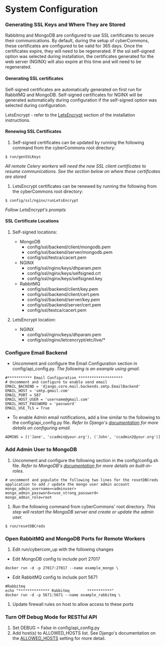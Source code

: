 System Configuration
==================

### Generating SSL Keys and Where They are Stored
Rabbitmq and MongoDB are configured to use SSL certificates to secure their communications. By default, during the setup of cyberCommons, these certificates are configured to be valid for 365 days. Once the certificates expire, they will need to be regenerated. If the ssl self-signed option was selected during installation, the certificates generated for the web server (NGINX) will also expire at this time and will need to be regenerated.

#### Generating SSL certificates
  Self-signed certificates are automatically generated on first run for RabbitMQ and MongoDB. Self-signed certificates for NGINX will be generated automatically during configuration if the self-signed option was selected during configuration.

  LetsEncrypt - refer to the [LetsEncrypt](installation.html#build-let-s-encrypt-docker-container) section of the installation instructions.

#### Renewing SSL Certificates
  1. Self-signed certificates can be updated by running the following command from the cyberCommons root directory:

  	$ run/genSSLKeys


  *All remote Celery workers will need the new SSL client certificates to resume communications. See the section below on where these certificates are stored*

  1. LetsEncrypt certificates can be renewed by running the following from the cyberCommons root directory:
  ~~~~
  $ config/ssl/nginx/runLetsEncrypt
  ~~~~

  *Follow LetsEncrypt's prompts*

#### SSL Certificate Locations
  1. Self-signed locations:
     * MongoDB
       - config/ssl/backend/client/mongodb.pem
       - config/ssl/backend/server/mongodb.pem
       - config/ssl/testca/cacert.pem
     * NGINX
       - config/ssl/nginx/keys/dhparam.pem
       - config/ssl/nginx/keys/selfsigned.crt
       - config/ssl/nginx/keys/selfsigned.key
     * RabbitMQ
       - config/ssl/backend/client/key.pem
       - config/ssl/backend/client/cert.pem
       - config/ssl/backend/server/key.pem
       - config/ssl/backend/server/cert.pem
       - config/ssl/testca/cacert.pem

  1. LetsEncrypt location:
     * NGINX
       - config/ssl/nginx/keys/dhparam.pem
       - config/ssl/nginx/letcencrypt/etc/live/*

### Configure Email Backend
* Uncomment and configure the Email Configuration section in config/api_config.py. *The following is an example using gmail.*
~~~
#*********** Email Configuration ********************
# Uncomment and configure to enable send email
EMAIL_BACKEND = 'django.core.mail.backends.smtp.EmailBackend'
EMAIL_HOST = 'smtp.gmail.com'
EMAIL_PORT = 587
EMAIL_HOST_USER = 'username@gmail.com'
EMAIL_HOST_PASSWORD = 'password'
EMAIL_USE_TLS = True
~~~

* To enable Admin email notifications, add a line similar to the following to the config/api_config.py file. *Refer to Django's [documentation](https://docs.djangoproject.com/en/1.8/topics/email/) for more details on configuring email.*
~~~
ADMINS = [('Jane', 'ccadmin@your.org'), ('John', 'ccadmin2@your.org')]
~~~

### Add Admin User to MongoDB
1. Uncomment and configure the following section in the config/config.sh file. *Refer to MongoDB's [documentation](https://docs.mongodb.com/manual/reference/built-in-roles/) for more details on built-in-roles.*
~~~
# uncomment and populate the following two lines for the resetDBCreds application to add / update the mongo user admin account
mongo_admin_username=<adminuser>
mongo_admin_password=<use_strong_password>
mongo_admin_role=root
~~~

1. Run the following command from cyberCommons' root directory. *This step will restart the MongoDB server and create or update the admin user.*
~~~
$ run/resetDBCreds
~~~

### Open RabbitMQ and MongoDB Ports for Remote Workers
1. Edit run/cybercom_up with the following changes
  * Edit MongoDB config to include port 27017
  ~~~
  docker run -d -p 27017:27017 --name example_mongo \
  ~~~

  * Edit RabbitMQ config to include port 5671
  ~~~
  #Rabbitmq
  echo "************** Rabbitmq        ***********"
  docker run -d -p 5671:5671 --name example_rabbitmq \
  ~~~
1. Update firewall rules on host to allow access to these ports

### Turn Off Debug Mode for RESTful API
1. Set DEBUG = False in config/api_config.py
1. Add host(s) to ALLOWED_HOSTS list. See Django's documentation on the [ALLOWED_HOSTS](https://docs.djangoproject.com/en/1.8/ref/settings/#std:setting-ALLOWED_HOSTS) setting for more detail.
